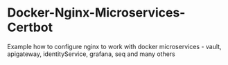 # Docker-Nginx-Microservices-Certbot
Example how to configure nginx to work with docker microservices - vault, apigateway, identityService, grafana, seq and many others
